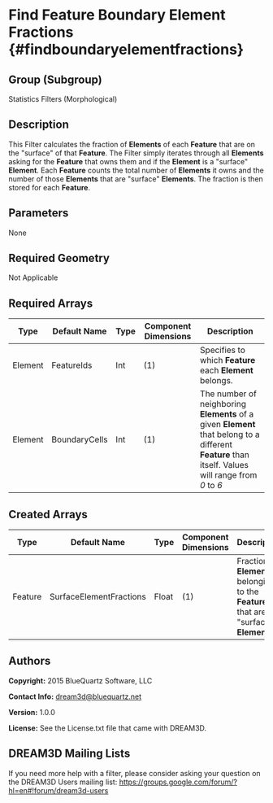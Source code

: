 Find Feature Boundary Element Fractions {#findboundaryelementfractions}
=============

## Group (Subgroup) ##
Statistics Filters (Morphological)

## Description ##
This Filter calculates the fraction of **Elements** of each **Feature** that are on the "surface" of that **Feature**.  The Filter simply iterates through all **Elements** asking for the **Feature** that owns them and if the **Element** is a "surface" **Element**.  Each **Feature** counts the total number of **Elements** it owns and the number of those **Elements** that are "surface" **Elements**.  The fraction is then stored for each **Feature**.

## Parameters ##
None

## Required Geometry ##
Not Applicable

## Required Arrays ##

| Type | Default Name | Type | Component Dimensions | Description |
|------|--------------|-------------|---------|-----|
| Element | FeatureIds | Int | (1) | Specifies to which **Feature** each **Element** belongs. |
| Element | BoundaryCells | Int | (1) | The number of neighboring **Elements** of a given **Element** that belong to a different **Feature** than itself. Values will range from *0* to *6* |

## Created Arrays ##
| Type | Default Name | Type | Component Dimensions | Description |
|------|--------------|-------------|---------|-----|
| Feature | SurfaceElementFractions | Float | (1) | Fraction of **Elements** belonging to the **Feature** that are "surface" **Elements**. |

## Authors ##
**Copyright:** 2015 BlueQuartz Software, LLC

**Contact Info:** dream3d@bluequartz.net

**Version:** 1.0.0

**License:**  See the License.txt file that came with DREAM3D.




## DREAM3D Mailing Lists ##

If you need more help with a filter, please consider asking your question on the DREAM3D Users mailing list:
https://groups.google.com/forum/?hl=en#!forum/dream3d-users


